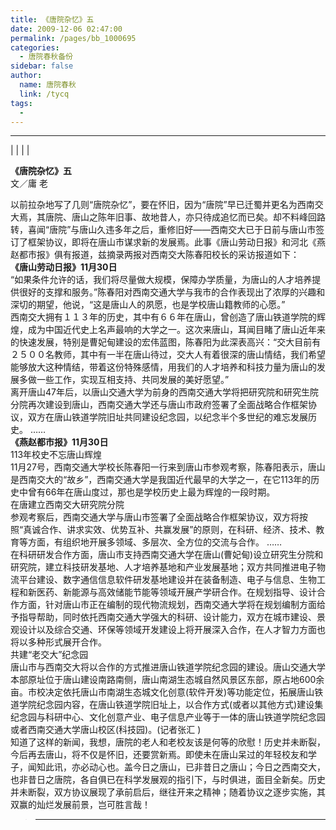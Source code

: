 ```yaml
---
title: 《唐院杂忆》五
date: 2009-12-06 02:47:00
permalink: /pages/bb_1000695
categories: 
  - 唐院春秋备份
sidebar: false
author: 
  name: 唐院春秋
  link: /tycq
tags: 
  - 
---
```


* * *

  
|  |  |  |

**《唐院杂忆》五**  
文／庸 老

以前拉杂地写了几则“唐院杂忆”，要在怀旧，因为“唐院”早已迁蜀并更名为西南交大焉，其唐院、唐山之陈年旧事、故地昔人，亦只待成追忆而已矣。却不料峰回路转，喜闻“唐院”与唐山久违多年之后，重修旧好——西南交大已于日前与唐山市签订了框架协议，即将在唐山市谋求新的发展焉。此事《唐山劳动日报》和河北《燕赵都市报》俱有报道，兹摘录两报对西南交大陈春阳校长的采访报道如下：  
**《唐山劳动日报》11月30日**  
“如果条件允许的话，我们将尽量做大规模，保障办学质量，为唐山的人才培养提供很好的支撑和服务。”陈春阳对西南交通大学与我市的合作表现出了浓厚的兴趣和深切的期望，他说，“这是唐山人的夙愿，也是学校唐山籍教师的心愿。”  
西南交大拥有１１３年的历史，其中有６６年在唐山，曾创造了唐山铁道学院的辉煌，成为中国近代史上名声最响的大学之一。这次来唐山，耳闻目睹了唐山近年来的快速发展，特别是曹妃甸建设的宏伟蓝图，陈春阳为此深表高兴：“交大目前有２５００名教师，其中有一半在唐山待过，交大人有着很深的唐山情结，我们希望能够放大这种情结，带着这份特殊感情，用我们的人才培养和科技力量为唐山的发展多做一些工作，实现互相支持、共同发展的美好愿望。”  
离开唐山47年后，以唐山交通大学为前身的西南交通大学将把研究院和研究生院分院再次建设到唐山，西南交通大学还与唐山市政府签署了全面战略合作框架协议，双方在唐山铁道学院旧址共同建设纪念园，以纪念半个多世纪的难忘发展历史。
……  
**《燕赵都市报》11月30日**  
113年校史不忘唐山辉煌  
11月27号，西南交通大学校长陈春阳一行来到唐山市参观考察，陈春阳表示，唐山是西南交大的“故乡”，西南交通大学是我国近代最早的大学之一，在它113年的历史中曾有66年在唐山度过，那也是学校历史上最为辉煌的一段时期。  
在唐建立西南交大研究院分院  
参观考察后，西南交通大学与唐山市签署了全面战略合作框架协议，双方将按照“真诚合作、讲求实效、优势互补、共赢发展”的原则，在科研、经济、技术、教育等方面，有组织地开展多领域、多层次、全方位的交流与合作。
……  
在科研研发合作方面，唐山市支持西南交通大学在唐山(曹妃甸)设立研究生分院和研究院，建立科技研发基地、人才培养基地和产业发展基地；双方共同推进电子物流平台建设、数字通信信息软件研发基地建设并在装备制造、电子与信息、生物工程和新医药、新能源与高效储能节能等领域开展产学研合作。在规划指导、设计合作方面，针对唐山市正在编制的现代物流规划，西南交通大学将在规划编制方面给予指导帮助，同时依托西南交通大学强大的科研、设计能力，双方在城市建设、景观设计以及综合交通、环保等领域开发建设上将开展深入合作，在人才智力方面也将以多种形式展开合作。  
共建“老交大”纪念园  
唐山市与西南交大将以合作的方式推进唐山铁道学院纪念园的建设。唐山交通大学本部原址位于唐山建设南路南侧，唐山南湖生态城自然风景区东部，原占地600余亩。市校决定依托唐山市南湖生态城文化创意(软件开发)等功能定位，拓展唐山铁道学院纪念园内容，在唐山铁道学院旧址上，以合作方式(或者以其他方式)建设集纪念园与科研中心、文化创意产业、电子信息产业等于一体的唐山铁道学院纪念园或者西南交通大学唐山校区(科技园)。(记者张汇
)  
知道了这样的新闻，我想，唐院的老人和老校友该是何等的欣慰！历史并未断裂，今后再去唐山，将不仅是怀旧，还要赏新焉。即使未在唐山呆过的年轻校友和学子，闻知此讯，亦必动心也。盖今日之唐山，已非昔日之唐山；今日之西南交大，也非昔日之唐院，各自俱已在科学发展观的指引下，与时俱进，面目全新矣。历史并未断裂，双方协议展现了承前启后，继往开来之精神；随着协议之逐步实施，其双赢的灿烂发展前景，岂可胜言哉！  
  

> ---